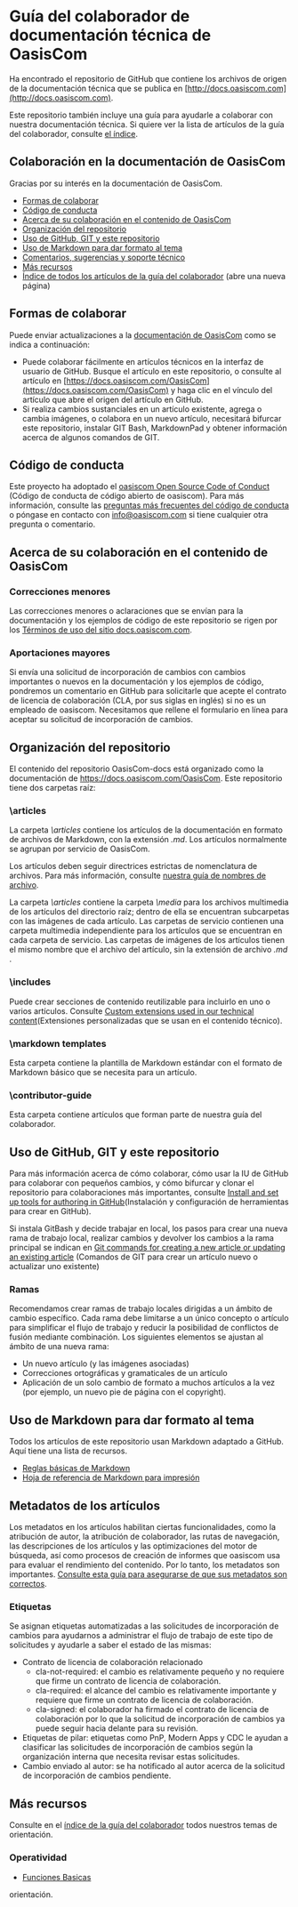 ﻿
# <a name="OasisCom-technical-documentation-contributor-guide"></a>Guía del colaborador de documentación técnica de OasisCom
Ha encontrado el repositorio de GitHub que contiene los archivos de origen de la documentación técnica que se publica en [http://docs.oasiscom.com](http://docs.oasiscom.com).

Este repositorio también incluye una guía para ayudarle a colaborar con nuestra documentación técnica. Si quiere ver la lista de artículos de la guía del colaborador, consulte [el índice](contributor-guide/contributor-guide-index.md).

## <a name="contribute-to-OasisCom-documentation"></a>Colaboración en la documentación de OasisCom
Gracias por su interés en la documentación de OasisCom.

* [Formas de colaborar](#ways-to-contribute)
* [Código de conducta](#code-of-conduct)
* [Acerca de su colaboración en el contenido de OasisCom](#about-your-contributions-to-OasisCom-content)
* [Organización del repositorio](#repository-organization)
* [Uso de GitHub, GIT y este repositorio](#use-github-git-and-this-repository)
* [Uso de Markdown para dar formato al tema](#how-to-use-markdown-to-format-your-topic)
* [Comentarios, sugerencias y soporte técnico](./contributor-guide/feedback-and-comments.md)
* [Más recursos](#more-resources)
* [Índice de todos los artículos de la guía del colaborador](contributor-guide/contributor-guide-index.md) (abre una nueva página)

## <a name="ways-to-contribute"></a>Formas de colaborar
Puede enviar actualizaciones a la [documentación de OasisCom](https://docs.oasiscom.com/OasisCom) como se indica a continuación:

* Puede colaborar fácilmente en artículos técnicos en la interfaz de usuario de GitHub. Busque el artículo en este repositorio, o consulte al artículo en [https://docs.oasiscom.com/OasisCom](https://docs.oasiscom.com/OasisCom) y haga clic en el vínculo del artículo que abre el origen del artículo en GitHub.
* Si realiza cambios sustanciales en un artículo existente, agrega o cambia imágenes, o colabora en un nuevo artículo, necesitará bifurcar este repositorio, instalar GIT Bash, MarkdownPad y obtener información acerca de algunos comandos de GIT.

## <a name="code-of-conduct"></a>Código de conducta
Este proyecto ha adoptado el [oasiscom Open Source Code of Conduct](https://opensource.oasiscom.com/codeofconduct/) (Código de conducta de código abierto de oasiscom). Para más información, consulte las [preguntas más frecuentes del código de conducta](https://opensource.oasiscom.com/codeofconduct/faq/) o póngase en contacto con [info@oasiscom.com](mailto:opencode@oasiscom.com) si tiene cualquier otra pregunta o comentario.

## <a name="about-your-contributions-to-OasisCom-content"></a>Acerca de su colaboración en el contenido de OasisCom
### <a name="minor-corrections"></a>Correcciones menores
Las correcciones menores o aclaraciones que se envían para la documentación y los ejemplos de código de este repositorio se rigen por los [Términos de uso del sitio docs.oasiscom.com](/enterprise-mobility-security/termsofuse).

### <a name="larger-submissions"></a>Aportaciones mayores
Si envía una solicitud de incorporación de cambios con cambios importantes o nuevos en la documentación y los ejemplos de código, pondremos un comentario en GitHub para solicitarle que acepte el contrato de licencia de colaboración (CLA, por sus siglas en inglés) si no es un empleado de oasiscom. Necesitamos que rellene el formulario en línea para aceptar su solicitud de incorporación de cambios.

## <a name="repository-organization"></a>Organización del repositorio
El contenido del repositorio OasisCom-docs está organizado como la documentación de https://docs.oasiscom.com/OasisCom. Este repositorio tiene dos carpetas raíz:

### <a name="articles"></a>\articles
La carpeta *\articles* contiene los artículos de la documentación en formato de archivos de Markdown, con la extensión *.md*. Los artículos normalmente se agrupan por servicio de OasisCom.

Los artículos deben seguir directrices estrictas de nomenclatura de archivos. Para más información, consulte [nuestra guía de nombres de archivo](contributor-guide/file-names-and-locations.md).

La carpeta *\articles* contiene la carpeta *\media* para los archivos multimedia de los artículos del directorio raíz; dentro de ella se encuentran subcarpetas con las imágenes de cada artículo.  Las carpetas de servicio contienen una carpeta multimedia independiente para los artículos que se encuentran en cada carpeta de servicio. Las carpetas de imágenes de los artículos tienen el mismo nombre que el archivo del artículo, sin la extensión de archivo *.md* .

### <a name="includes"></a>\includes
Puede crear secciones de contenido reutilizable para incluirlo en uno o varios artículos. Consulte [Custom extensions used in our technical content](contributor-guide/custom-markdown-extensions.md)(Extensiones personalizadas que se usan en el contenido técnico).

### <a name="markdown-templates"></a>\markdown templates
Esta carpeta contiene la plantilla de Markdown estándar con el formato de Markdown básico que se necesita para un artículo.

### <a name="contributor-guide"></a>\contributor-guide
Esta carpeta contiene artículos que forman parte de nuestra guía del colaborador.

## <a name="use-github-git-and-this-repository"></a>Uso de GitHub, GIT y este repositorio
Para más información acerca de cómo colaborar, cómo usar la IU de GitHub para colaborar con pequeños cambios, y cómo bifurcar y clonar el repositorio para colaboraciones más importantes, consulte [Install and set up tools for authoring in GitHub](contributor-guide/tools-and-setup.md)(Instalación y configuración de herramientas para crear en GitHub).

Si instala GitBash y decide trabajar en local, los pasos para crear una nueva rama de trabajo local, realizar cambios y devolver los cambios a la rama principal se indican en [Git commands for creating a new article or updating an existing article](contributor-guide/git-commands-for-master.md) (Comandos de GIT para crear un artículo nuevo o actualizar uno existente)

### <a name="branches"></a>Ramas
Recomendamos crear ramas de trabajo locales dirigidas a un ámbito de cambio específico. Cada rama debe limitarse a un único concepto o artículo para simplificar el flujo de trabajo y reducir la posibilidad de conflictos de fusión mediante combinación.  Los siguientes elementos se ajustan al ámbito de una nueva rama:

* Un nuevo artículo (y las imágenes asociadas)
* Correcciones ortográficas y gramaticales de un artículo
* Aplicación de un solo cambio de formato a muchos artículos a la vez (por ejemplo, un nuevo pie de página con el copyright).

## <a name="how-to-use-markdown-to-format-your-topic"></a>Uso de Markdown para dar formato al tema
Todos los artículos de este repositorio usan Markdown adaptado a GitHub.  Aquí tiene una lista de recursos.

* [Reglas básicas de Markdown](https://help.github.com/articles/markdown-basics/)
* [Hoja de referencia de Markdown para impresión](./contributor-guide/media/documents/markdown-cheatsheet.pdf?raw=true)

## <a name="article-metadata"></a>Metadatos de los artículos
Los metadatos en los artículos habilitan ciertas funcionalidades, como la atribución de autor, la atribución de colaborador, las rutas de navegación, las descripciones de los artículos y las optimizaciones del motor de búsqueda, así como procesos de creación de informes que oasiscom usa para evaluar el rendimiento del contenido. Por lo tanto, los metadatos son importantes. [Consulte esta guía para asegurarse de que sus metadatos son correctos](contributor-guide/article-metadata.md).

### <a name="labels"></a>Etiquetas
Se asignan etiquetas automatizadas a las solicitudes de incorporación de cambios para ayudarnos a administrar el flujo de trabajo de este tipo de solicitudes y ayudarle a saber el estado de las mismas:

* Contrato de licencia de colaboración relacionado
  * cla-not-required: el cambio es relativamente pequeño y no requiere que firme un contrato de licencia de colaboración.
  * cla-required: el alcance del cambio es relativamente importante y requiere que firme un contrato de licencia de colaboración.
  * cla-signed: el colaborador ha firmado el contrato de licencia de colaboración por lo que la solicitud de incorporación de cambios ya puede seguir hacia delante para su revisión.
* Etiquetas de pilar: etiquetas como PnP, Modern Apps y CDC le ayudan a clasificar las solicitudes de incorporación de cambios según la organización interna que necesita revisar estas solicitudes.
* Cambio enviado al autor: se ha notificado al autor acerca de la solicitud de incorporación de cambios pendiente.

## <a name="more-resources"></a>Más recursos
Consulte en el [índice de la guía del colaborador](contributor-guide/contributor-guide-index.md) todos nuestros temas de orientación.



### Operatividad

* [Funciones Basicas](http://docs.oasiscom.com/Operatividad/FuncionesBasicas)

orientación.


